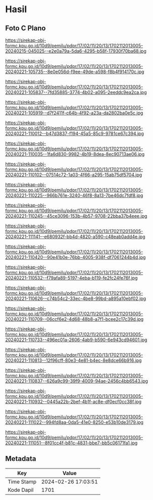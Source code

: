 # Hasil

## Foto C Plano

https://sirekap-obj-formc.kpu.go.id/10d9/pemilu/pdpr/17/02/11/20/13/1702112013005-20240215-045025--e2e0a79a-5da6-4295-b58f-17930f70ba68.jpg

https://sirekap-obj-formc.kpu.go.id/10d9/pemilu/pdpr/17/02/11/20/13/1702112013005-20240221-105735--8e0e056d-f9ee-49de-a598-f8b4f914170c.jpg

https://sirekap-obj-formc.kpu.go.id/10d9/pemilu/pdpr/17/02/11/20/13/1702112013005-20240221-105837--7fd35885-3774-4b02-a095-2eeddc9ea2ca.jpg

https://sirekap-obj-formc.kpu.go.id/10d9/pemilu/pdpr/17/02/11/20/13/1702112013005-20240221-105919--d7f2411f-c64b-4f92-a23a-da2802ba0e5c.jpg

https://sirekap-obj-formc.kpu.go.id/10d9/pemilu/pdpr/17/02/11/20/13/1702112013005-20240221-110012--b47d3837-f194-45a5-85c9-9781ce67c394.jpg

https://sirekap-obj-formc.kpu.go.id/10d9/pemilu/pdpr/17/02/11/20/13/1702112013005-20240221-110035--1fa6d830-9982-4b19-8dea-8ec90713ae06.jpg

https://sirekap-obj-formc.kpu.go.id/10d9/pemilu/pdpr/17/02/11/20/13/1702112013005-20240221-110102--07514c72-1a03-4f66-a295-15ab75df5704.jpg

https://sirekap-obj-formc.kpu.go.id/10d9/pemilu/pdpr/17/02/11/20/13/1702112013005-20240221-110225--966b761e-3240-46f8-8a13-7be46dc7fdf8.jpg

https://sirekap-obj-formc.kpu.go.id/10d9/pemilu/pdpr/17/02/11/20/13/1702112013005-20240221-110245--45ce3096-153b-4b57-9708-22bba37b4eee.jpg

https://sirekap-obj-formc.kpu.go.id/10d9/pemilu/pdpr/17/02/11/20/13/1702112013005-20240221-111141--e680932f-bb4d-4820-a590-c48eab0add4e.jpg

https://sirekap-obj-formc.kpu.go.id/10d9/pemilu/pdpr/17/02/11/20/13/1702112013005-20240221-110420--90e41b0e-76bb-4005-938f-df7061244b4d.jpg

https://sirekap-obj-formc.kpu.go.id/10d9/pemilu/pdpr/17/02/11/20/13/1702112013005-20240221-110532--f79afa89-5197-4eba-b119-fe2fc24fe76f.jpg

https://sirekap-obj-formc.kpu.go.id/10d9/pemilu/pdpr/17/02/11/20/13/1702112013005-20240221-110626--c74b54c2-33ec-4be8-99bd-a895a10ebf02.jpg

https://sirekap-obj-formc.kpu.go.id/10d9/pemilu/pdpr/17/02/11/20/13/1702112013005-20240221-110709--06ccf6e2-4d68-48b8-a7f1-bcee2c17c39d.jpg

https://sirekap-obj-formc.kpu.go.id/10d9/pemilu/pdpr/17/02/11/20/13/1702112013005-20240221-110733--496ec01a-2606-4ab9-b590-6e943cd94601.jpg

https://sirekap-obj-formc.kpu.go.id/10d9/pemilu/pdpr/17/02/11/20/13/1702112013005-20240221-110813--12f96cff-80e3-4e81-b4ec-8e8dce66b916.jpg

https://sirekap-obj-formc.kpu.go.id/10d9/pemilu/pdpr/17/02/11/20/13/1702112013005-20240221-110837--626a9c99-39f9-4009-94ae-2456c4bb6543.jpg

https://sirekap-obj-formc.kpu.go.id/10d9/pemilu/pdpr/17/02/11/20/13/1702112013005-20240221-110932--0445a22b-2bef-4b1f-ac8e-df0ecf0cc38f.jpg

https://sirekap-obj-formc.kpu.go.id/10d9/pemilu/pdpr/17/02/11/20/13/1702112013005-20240221-111022--994fd8aa-0da5-41e0-8250-e53b10de3179.jpg

https://sirekap-obj-formc.kpu.go.id/10d9/pemilu/pdpr/17/02/11/20/13/1702112013005-20240221-111051--8f01cc4f-b81c-4831-bbe7-bb5c06171fa1.jpg


## Metadata

| Key        | Value               |
| ---------- | ------------------- |
| Time Stamp | 2024-02-26 17:03:51 |
| Kode Dapil | 1701                |



